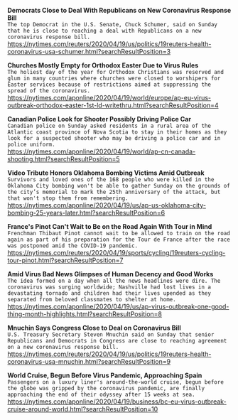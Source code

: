 **Democrats Close to Deal With Republicans on New Coronavirus Response Bill**\
`The top Democrat in the U.S. Senate, Chuck Schumer, said on Sunday that he is close to reaching a deal with Republicans on a new coronavirus response bill.`\
https://nytimes.com/reuters/2020/04/19/us/politics/19reuters-health-coronavirus-usa-schumer.html?searchResultPosition=3

**Churches Mostly Empty for Orthodox Easter Due to Virus Rules**\
`The holiest day of the year for Orthodox Christians was reserved and glum in many countries where churches were closed to worshipers for Easter services because of restrictions aimed at suppressing the spread of the coronavirus.`\
https://nytimes.com/aponline/2020/04/19/world/europe/ap-eu-virus-outbreak-orthodox-easter-1st-ld-writethru.html?searchResultPosition=4

**Canadian Police Look for Shooter Possibly Driving Police Car**\
`Canadian police on Sunday asked residents in a rural area of the Atlantic coast province of Nova Scotia to stay in their homes as they look for a suspected shooter who may be driving a police car and in police uniform. `\
https://nytimes.com/aponline/2020/04/19/world/ap-cn-canada-shooting.html?searchResultPosition=5

**Video Tribute Honors Oklahoma Bombing Victims Amid Outbreak**\
`Survivors and loved ones of the 168 people who were killed in the Oklahoma City bombing won't be able to gather Sunday on the grounds of the city’s memorial to mark the 25th anniversary of the attack, but that won't stop them from remembering.`\
https://nytimes.com/aponline/2020/04/19/us/ap-us-oklahoma-city-bombing-25-years-later.html?searchResultPosition=6

**France's Pinot Can't Wait to Be on the Road Again With Tour in Mind**\
`Frenchman Thibaut Pinot cannot wait to be allowed to train on the road again as part of his preparation for the Tour de France after the race was postponed amid the COVID-19 pandemic.`\
https://nytimes.com/reuters/2020/04/19/sports/cycling/19reuters-cycling-tour-pinot.html?searchResultPosition=7

**Amid Virus Bad News Glimpses of Human Decency and Good Works**\
`The idea formed on a day when all the news headlines were dire. The coronavirus was surging worldwide; Nashville had lost lives in a devastating tornado and children had their lives upended as they separated from beloved classmates to shelter at home.`\
https://nytimes.com/aponline/2020/04/19/us/ap-virus-outbreak-one-good-thing-month-highlights.html?searchResultPosition=8

**Mnuchin Says Congress Close to Deal on Coronavirus Bill**\
`U.S. Treasury Secretary Steven Mnuchin said on Sunday that senior Republicans and Democrats in Congress are close to reaching agreement on a new coronavirus response bill.`\
https://nytimes.com/reuters/2020/04/19/us/politics/19reuters-health-coronavirus-usa-mnuchin.html?searchResultPosition=9

**World Cruise, Begun Before Virus Pandemic, Approaching Spain**\
`Passengers on a luxury liner's around-the-world cruise, begun before the globe was gripped by the coronavirus pandemic, are finally approaching the end of their odyssey after 15 weeks at sea.`\
https://nytimes.com/aponline/2020/04/19/business/bc-eu-virus-outbreak-cruise-around-world.html?searchResultPosition=10

